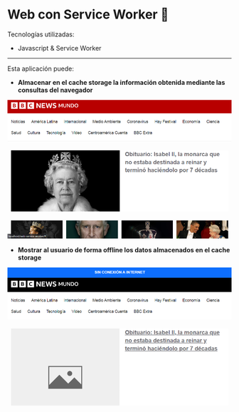 # Web con Service Worker :electric_plug:

Tecnologías utilizadas:

- Javascript & Service Worker

---

Esta aplicación puede:

- **Almacenar en el cache storage la información obtenida mediante las consultas del navegador**

![](docs/screenshot.png)

- **Mostrar al usuario de forma offline los datos almacenados en el cache storage**

![](docs/screenshot-2.png)
